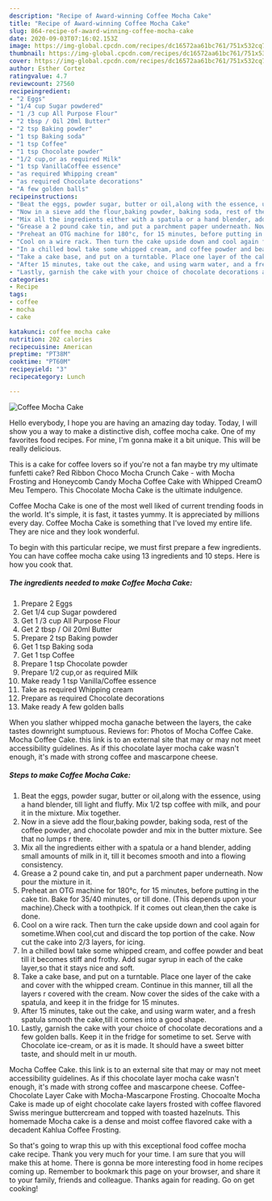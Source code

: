 ```yaml
---
description: "Recipe of Award-winning Coffee Mocha Cake"
title: "Recipe of Award-winning Coffee Mocha Cake"
slug: 864-recipe-of-award-winning-coffee-mocha-cake
date: 2020-09-03T07:16:02.153Z
image: https://img-global.cpcdn.com/recipes/dc16572aa61bc761/751x532cq70/coffee-mocha-cake-recipe-main-photo.jpg
thumbnail: https://img-global.cpcdn.com/recipes/dc16572aa61bc761/751x532cq70/coffee-mocha-cake-recipe-main-photo.jpg
cover: https://img-global.cpcdn.com/recipes/dc16572aa61bc761/751x532cq70/coffee-mocha-cake-recipe-main-photo.jpg
author: Esther Cortez
ratingvalue: 4.7
reviewcount: 27560
recipeingredient:
- "2 Eggs"
- "1/4 cup Sugar powdered"
- "1 /3 cup All Purpose Flour"
- "2 tbsp / Oil 20ml Butter"
- "2 tsp Baking powder"
- "1 tsp Baking soda"
- "1 tsp Coffee"
- "1 tsp Chocolate powder"
- "1/2 cup,or as required Milk"
- "1 tsp VanillaCoffee essence"
- "as required Whipping cream"
- "as required Chocolate decorations"
- "A few golden balls"
recipeinstructions:
- "Beat the eggs, powder sugar, butter or oil,along with the essence, using a hand blender, till light and fluffy. Mix 1/2 tsp coffee with milk, and pour it in the mixture. Mix together."
- "Now in a sieve add the flour,baking powder, baking soda, rest of the coffee powder, and chocolate powder and mix in the butter mixture. See that no lumps r there."
- "Mix all the ingredients either with a spatula or a hand blender, adding small amounts of milk in it, till it becomes smooth and into a flowing consistency."
- "Grease a 2 pound cake tin, and put a parchment paper underneath. Now pour the mixture in it."
- "Preheat an OTG machine for 180°c, for 15 minutes, before putting in the cake tin. Bake for 35/40 minutes, or till done. (This depends upon your machine).Check with a toothpick. If it comes out clean,then the cake is done."
- "Cool on a wire rack. Then turn the cake upside down and cool again for sometime.When cool,cut and discard the top portion of the cake. Now cut the cake into 2/3 layers, for icing."
- "In a chilled bowl take some whipped cream, and coffee powder and beat till it becomes stiff and frothy. Add sugar syrup in each of the cake layer,so that it stays nice and soft."
- "Take a cake base, and put on a turntable. Place one layer of the cake and cover with the whipped cream. Continue in this manner, till all the layers r covered with the cream. Now cover the sides of the cake with a spatula, and keep it in the fridge for 15 minutes."
- "After 15 minutes, take out the cake, and using warm water, and a fresh spatula smooth the cake,till it comes into a good shape."
- "Lastly, garnish the cake with your choice of chocolate decorations and a few golden balls. Keep it in the fridge for sometime to set. Serve with Chocolate ice-cream, or as it is made. It should have a sweet bitter taste, and should melt in ur mouth."
categories:
- Recipe
tags:
- coffee
- mocha
- cake

katakunci: coffee mocha cake 
nutrition: 202 calories
recipecuisine: American
preptime: "PT38M"
cooktime: "PT60M"
recipeyield: "3"
recipecategory: Lunch

---
```



![Coffee Mocha Cake](https://img-global.cpcdn.com/recipes/dc16572aa61bc761/751x532cq70/coffee-mocha-cake-recipe-main-photo.jpg)

Hello everybody, I hope you are having an amazing day today. Today, I will show you a way to make a distinctive dish, coffee mocha cake. One of my favorites food recipes. For mine, I'm gonna make it a bit unique. This will be really delicious.

This is a cake for coffee lovers so if you&#39;re not a fan maybe try my ultimate funfetti cake? Red Ribbon Choco Mocha Crunch Cake - with Mocha Frosting and Honeycomb Candy Mocha Coffee Cake with Whipped CreamO Meu Tempero. This Chocolate Mocha Cake is the ultimate indulgence.

Coffee Mocha Cake is one of the most well liked of current trending foods in the world. It's simple, it is fast, it tastes yummy. It is appreciated by millions every day. Coffee Mocha Cake is something that I've loved my entire life. They are nice and they look wonderful.


To begin with this particular recipe, we must first prepare a few ingredients. You can have coffee mocha cake using 13 ingredients and 10 steps. Here is how you cook that.

<!--inarticleads1-->

##### The ingredients needed to make Coffee Mocha Cake:

1. Prepare 2 Eggs
1. Get 1/4 cup Sugar powdered
1. Get 1 /3 cup All Purpose Flour
1. Get 2 tbsp / Oil 20ml Butter
1. Prepare 2 tsp Baking powder
1. Get 1 tsp Baking soda
1. Get 1 tsp Coffee
1. Prepare 1 tsp Chocolate powder
1. Prepare 1/2 cup,or as required Milk
1. Make ready 1 tsp Vanilla/Coffee essence
1. Take as required Whipping cream
1. Prepare as required Chocolate decorations
1. Make ready A few golden balls


When you slather whipped mocha ganache between the layers, the cake tastes downright sumptuous. Reviews for: Photos of Mocha Coffee Cake. Mocha Coffee Cake. this link is to an external site that may or may not meet accessibility guidelines. As if this chocolate layer mocha cake wasn&#39;t enough, it&#39;s made with strong coffee and mascarpone cheese. 

<!--inarticleads2-->

##### Steps to make Coffee Mocha Cake:

1. Beat the eggs, powder sugar, butter or oil,along with the essence, using a hand blender, till light and fluffy. Mix 1/2 tsp coffee with milk, and pour it in the mixture. Mix together.
1. Now in a sieve add the flour,baking powder, baking soda, rest of the coffee powder, and chocolate powder and mix in the butter mixture. See that no lumps r there.
1. Mix all the ingredients either with a spatula or a hand blender, adding small amounts of milk in it, till it becomes smooth and into a flowing consistency.
1. Grease a 2 pound cake tin, and put a parchment paper underneath. Now pour the mixture in it.
1. Preheat an OTG machine for 180°c, for 15 minutes, before putting in the cake tin. Bake for 35/40 minutes, or till done. (This depends upon your machine).Check with a toothpick. If it comes out clean,then the cake is done.
1. Cool on a wire rack. Then turn the cake upside down and cool again for sometime.When cool,cut and discard the top portion of the cake. Now cut the cake into 2/3 layers, for icing.
1. In a chilled bowl take some whipped cream, and coffee powder and beat till it becomes stiff and frothy. Add sugar syrup in each of the cake layer,so that it stays nice and soft.
1. Take a cake base, and put on a turntable. Place one layer of the cake and cover with the whipped cream. Continue in this manner, till all the layers r covered with the cream. Now cover the sides of the cake with a spatula, and keep it in the fridge for 15 minutes.
1. After 15 minutes, take out the cake, and using warm water, and a fresh spatula smooth the cake,till it comes into a good shape.
1. Lastly, garnish the cake with your choice of chocolate decorations and a few golden balls. Keep it in the fridge for sometime to set. Serve with Chocolate ice-cream, or as it is made. It should have a sweet bitter taste, and should melt in ur mouth.


Mocha Coffee Cake. this link is to an external site that may or may not meet accessibility guidelines. As if this chocolate layer mocha cake wasn&#39;t enough, it&#39;s made with strong coffee and mascarpone cheese. Coffee-Chocolate Layer Cake with Mocha-Mascarpone Frosting. Chocoalte Mocha Cake is made up of eight chocolate cake layers frosted with coffee flavored Swiss meringue buttercream and topped with toasted hazelnuts. This homemade Mocha cake is a dense and moist coffee flavored cake with a decadent Kahlua Coffee Frosting. 

So that's going to wrap this up with this exceptional food coffee mocha cake recipe. Thank you very much for your time. I am sure that you will make this at home. There is gonna be more interesting food in home recipes coming up. Remember to bookmark this page on your browser, and share it to your family, friends and colleague. Thanks again for reading. Go on get cooking!
